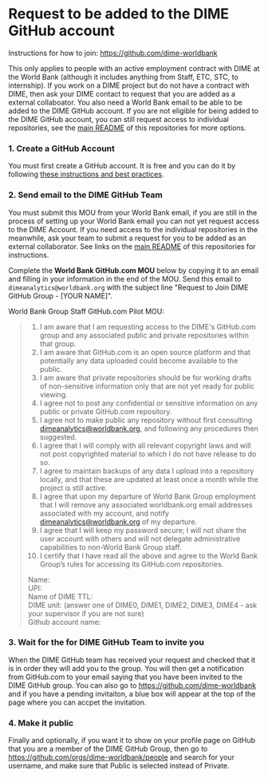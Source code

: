 # Request to be added to the DIME GitHub account

Instructions for how to join: https://github.com/dime-worldbank

This only applies to people with an active employment contract with DIME at the World Bank (although it includes anything from Staff, ETC, STC, to internship). If you work on a DIME project but do not have a contract with DIME, then ask your DIME contact to request that you are added as a external collaboator. You also need a World Bank email to be able to be added to the DIME GitHub account. If you are not eligible for being added to the DIME GitHub account, you can still request access to individual repositories, see the [main README](https://github.com/dime-worldbank/dime-account-admin) of this repositories for more options.

### 1. Create a GitHub Account

You must first create a GitHub account. It is free and you can do it by following [these instructions and best practices](https://github.com/worldbank/dime-github-trainings/blob/master/GitHub-resources/DIME-GitHub-Guides/Creating-GitHub-account.md).

### 2. Send email to the DIME GitHub Team

You must submit this MOU from your World Bank email, if you are still in the process of setting up your World Bank email you can not yet request access to the DIME Account. If you need access to the individual repositories in the meanwhile, ask your team to submit a request for you to be added as an external collaborator. See links on the [main README](https://github.com/dime-worldbank/dime-account-admin) of this repositories for instructions. 

Complete the **World Bank GitHub.com MOU** below by copying it to an email and filling in your information in the end of the MOU.   Send this email to  `dimeanalytics@worldbank.org` with the subject line "Request to Join DIME GitHub Group - [YOUR NAME]".

World Bank Group Staff GitHub.com Pilot MOU:

> 1. I am aware that I am requesting access to the DIME's GitHub.com group and any associated public and private repositories within that group.
> 1. I am aware that GitHub.com is an open source platform and that potentially any data uploaded could become available to the public.
> 1. I am aware that private repositories should be for working drafts of non-sensitive information only that are not yet ready for public viewing.
> 1. I agree not to post any confidential or sensitive information on any public or private GitHub.com repository.
> 1. I agree not to make public any repository without first consulting dimeanalytics@worldbank.org, and following any procedures then suggested.
> 1. I agree that I will comply with all relevant copyright laws and will not post copyrighted material to which I do not have release to do so.
> 1. I agree to maintain backups of any data I upload into a repository locally, and that these are updated at least once a month while the project is still active.
> 1. I agree that upon my departure of World Bank Group employment that I will remove any associated worldbank.org email addresses associated with my account, and notify dimeanalytics@worldbank.org of my departure.
> 1. I agree that I will keep my password secure; I will not share the user account with others and will not delegate administrative capabilities to non-World Bank Group staff.
> 1. I certify that I have read all the above and agree to the World Bank Group’s rules for accessing its GitHub.com repositories.
> 
> Name:<br>
> UPI:<br>
> Name of DIME TTL:<br>
> DIME unit: (answer one of DIME0, DIME1, DIME2, DIME3, DIME4 - ask your supervisor if you are not sure)<br>
> Github account name:<br>

### 3. Wait for the for DIME GitHub Team to invite you

When the DIME GitHub team has received your request and checked that it is in order they will add you to the group. You will then get a notification from GitHub.com to your email saying that you have been invited to the DIME GitHub group. You can also go to https://github.com/dime-worldbank and if you have a pending invitaiton, a blue box will appear at the top of the page where you can accpet the invitation.

### 4. Make it public

Finally and optionally, if you want it to show on your profile page on GitHub that you are a member of the DIME GitHub Group, then go to https://github.com/orgs/dime-worldbank/people and search for your username, and make sure that Public is selected instead of Private.
